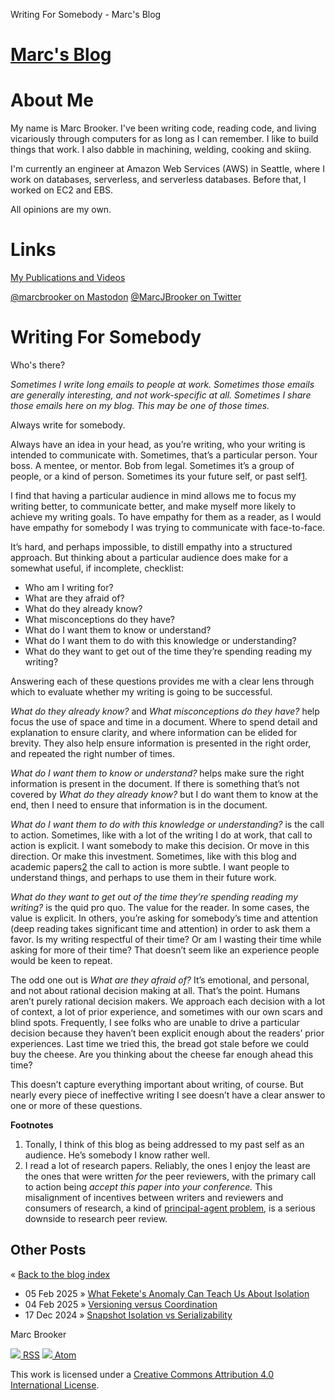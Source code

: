Writing For Somebody - Marc's Blog

# [Marc's Blog](/blog/)

# About Me

My name is Marc Brooker. I've been writing code, reading code, and living vicariously through computers for as long as I can remember. I like to build things that work. I also dabble in machining, welding, cooking and skiing.

I'm currently an engineer at Amazon Web Services (AWS) in Seattle, where I work on databases, serverless, and serverless databases. Before that, I worked on EC2 and EBS.

All opinions are my own.

# Links

[My Publications and Videos](https://brooker.co.za/blog/publications.html)

[@marcbrooker on Mastodon](https://fediscience.org/@marcbrooker)
[@MarcJBrooker on Twitter](https://twitter.com/MarcJBrooker)

# Writing For Somebody

Who's there?

*Sometimes I write long emails to people at work. Sometimes those emails are generally interesting, and not work-specific at all. Sometimes I share those emails here on my blog. This may be one of those times.*

Always write for somebody.

Always have an idea in your head, as you’re writing, who your writing is intended to communicate with. Sometimes, that’s a particular person. Your boss. A mentee, or mentor. Bob from legal. Sometimes it’s a group of people, or a kind of person. Sometimes its your future self, or past self[1](#foot1).

I find that having a particular audience in mind allows me to focus my writing better, to communicate better, and make myself more likely to achieve my writing goals. To have empathy for them as a reader, as I would have empathy for somebody I was trying to communicate with face-to-face.

It’s hard, and perhaps impossible, to distill empathy into a structured approach. But thinking about a particular audience does make for a somewhat useful, if incomplete, checklist:

- Who am I writing for?
- What are they afraid of?
- What do they already know?
- What misconceptions do they have?
- What do I want them to know or understand?
- What do I want them to do with this knowledge or understanding?
- What do they want to get out of the time they’re spending reading my writing?

Answering each of these questions provides me with a clear lens through which to evaluate whether my writing is going to be successful.

*What do they already know?* and *What misconceptions do they have?* help focus the use of space and time in a document. Where to spend detail and explanation to ensure clarity, and where information can be elided for brevity. They also help ensure information is presented in the right order, and repeated the right number of times.

*What do I want them to know or understand?* helps make sure the right information is present in the document. If there is something that’s not covered by *What do they already know?* but I do want them to know at the end, then I need to ensure that information is in the document.

*What do I want them to do with this knowledge or understanding?* is the call to action. Sometimes, like with a lot of the writing I do at work, that call to action is explicit. I want somebody to make this decision. Or move in this direction. Or make this investment. Sometimes, like with this blog and academic papers[2](#foot2) the call to action is more subtle. I want people to understand things, and perhaps to use them in their future work.

*What do they want to get out of the time they’re spending reading my writing?* is the quid pro quo. The value for the reader. In some cases, the value is explicit. In others, you’re asking for somebody’s time and attention (deep reading takes significant time and attention) in order to ask them a favor. Is my writing respectful of their time? Or am I wasting their time while asking for more of their time? That doesn’t seem like an experience people would be keen to repeat.

The odd one out is *What are they afraid of?* It’s emotional, and personal, and not about rational decision making at all. That’s the point. Humans aren’t purely rational decision makers. We approach each decision with a lot of context, a lot of prior experience, and sometimes with our own scars and blind spots. Frequently, I see folks who are unable to drive a particular decision because they haven’t been explicit enough about the readers’ prior experiences. Last time we tried this, the bread got stale before we could buy the cheese. Are you thinking about the cheese far enough ahead this time?

This doesn’t capture everything important about writing, of course. But nearly every piece of ineffective writing I see doesn’t have a clear answer to one or more of these questions.

**Footnotes**

1. Tonally, I think of this blog as being addressed to my past self as an audience. He’s somebody I know rather well.
1. I read a lot of research papers. Reliably, the ones I enjoy the least are the ones that were written *for* the peer reviewers, with the primary call to action being *accept this paper into your conference.* This misalignment of incentives between writers and reviewers and consumers of research, a kind of [principal-agent problem](https://en.wikipedia.org/wiki/Principal%E2%80%93agent_problem), is a serious downside to research peer review.

## Other Posts

« [Back to the blog index](/blog)

- 05 Feb 2025 » [What Fekete's Anomaly Can Teach Us About Isolation](/blog/2025/02/05/feketes.html)
- 04 Feb 2025 » [Versioning versus Coordination](/blog/2025/02/04/versioning.html)
- 17 Dec 2024 » [Snapshot Isolation vs Serializability](/blog/2024/12/17/occ-and-isolation.html)

Marc Brooker

[![](/blog/images/feed-icon-14x14.png) RSS](https://brooker.co.za/blog/rss.xml)
[![](/blog/images/feed-icon-14x14.png) Atom](https://brooker.co.za/blog/atom.xml)

This work is licensed under a [Creative Commons Attribution 4.0 International License](http://creativecommons.org/licenses/by/4.0/).

